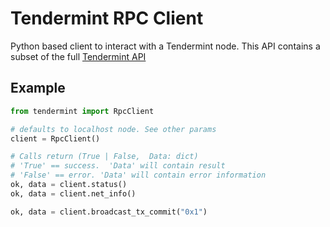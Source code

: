 # Tendermint RPC Client

Python based client to interact with a Tendermint node. This API contains a subset of the full [Tendermint API](https://docs.tendermint.com/master/rpc/)


## Example
```python
from tendermint import RpcClient

# defaults to localhost node. See other params
client = RpcClient()

# Calls return (True | False,  Data: dict)
# 'True' == success.  'Data' will contain result
# 'False' == error. 'Data' will contain error information
ok, data = client.status()
ok, data = client.net_info()

ok, data = client.broadcast_tx_commit("0x1")
```


